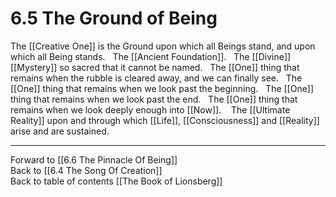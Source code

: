 # 6.5 The Ground of Being

The [[Creative One]] is the Ground upon which all Beings stand, and upon which all Being stands.
 
The [[Ancient Foundation]]. 
 
The [[Divine]] [[Mystery]] so sacred that it cannot be named. 
 
The [[One]] thing that remains when the rubble is cleared away, and we can finally see. 
 
The [[One]] thing that remains when we look past the beginning. 
 
The [[One]] thing that remains when we look past the end. 
 
The [[One]] thing that remains when we look deeply enough into [[Now]].
  
The [[Ultimate Reality]] upon and through which [[Life]], [[Consciousness]] and [[Reality]] arise and are sustained.

___

Forward to [[6.6 The Pinnacle Of Being]]        
Back to [[6.4 The Song Of Creation]]        
Back to table of contents [[The Book of Lionsberg]]  

